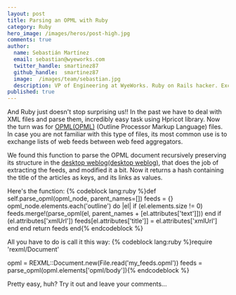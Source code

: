 ```yaml
---
layout: post
title: Parsing an OPML with Ruby
category: Ruby
hero_image: /images/heros/post-high.jpg
comments: true
author:
  name: Sebastián Martínez
  email: sebastian@wyeworks.com
  twitter_handle: smartinez87
  github_handle:  smartinez87
  image:  /images/team/sebastian.jpg
  description: VP of Engineering at WyeWorks. Ruby on Rails hacker. ExceptionNotification maintainer. Coffee & bacon lover.
published: true
---
```

And Ruby just doesn't stop surprising us!!
In the past we have to deal with XML files and parse them, incredibly easy task using Hpricot library. Now the turn was for [OPML(OPML)](http://en.wikipedia.org/wiki/OPML) (Outline Processor Markup Language) files. In case you are not familiar with this type of files, its most common use is to exchange lists of web feeds between web feed aggregators.

<!--more-->

We found this function to parse the OPML document recursively preserving its structure in the [desktop weblog(desktop weblog)](http://dekstop.de/weblog/), that does the job of extracting the feeds, and modified it a bit. Now it returns a hash containing the title of the articles as keys, and its links as values.

Here's the function:
{% codeblock lang:ruby %}def self.parse_opml(opml_node, parent_names=[])
    feeds = {}
    opml_node.elements.each('outline') do |el|
      if (el.elements.size != 0)
        feeds.merge!(parse_opml(el, parent_names + [el.attributes['text']]))
      end
      if (el.attributes['xmlUrl'])
        feeds[el.attributes['title']] = el.attributes['xmlUrl']
      end
    end
    return feeds
  end{% endcodeblock %}

All you have to do is call it this way:
{% codeblock lang:ruby %}require 'rexml/Document'

opml = REXML::Document.new(File.read('my_feeds.opml'))
feeds = parse_opml(opml.elements['opml/body']){% endcodeblock %}


Pretty easy, huh? Try it out and leave your comments...

